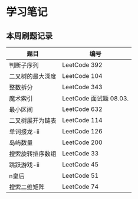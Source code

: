 # 学习笔记



## 本周刷题记录
|  题目   | 编号 |
|---| ---|
|判断子序列 | LeetCode 392|
|二叉树的最大深度 | LeetCode 104|
|整数拆分 | LeetCode 343|
|魔术索引 | LeetCode 面试题 08.03.|
|最小区间 | LeetCode 632|
|二叉树展开为链表 | LeetCode 114|
|单词接龙-ii | LeetCode 126|
|岛屿数量 | LeetCode 200|
|搜索旋转排序数组 | LeetCode 33|
|跳跃游戏-ii | LeetCode 45|
|n皇后 | LeetCode 51|
|搜索二维矩阵 | LeetCode 74|
